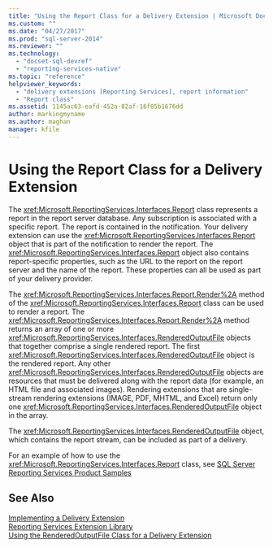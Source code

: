 ```yaml
---
title: "Using the Report Class for a Delivery Extension | Microsoft Docs"
ms.custom: ""
ms.date: "04/27/2017"
ms.prod: "sql-server-2014"
ms.reviewer: ""
ms.technology: 
  - "docset-sql-devref"
  - "reporting-services-native"
ms.topic: "reference"
helpviewer_keywords: 
  - "delivery extensions [Reporting Services], report information"
  - "Report class"
ms.assetid: 1145ac63-eafd-452a-82af-16f85b1676dd
author: markingmyname
ms.author: maghan
manager: kfile
---
```

# Using the Report Class for a Delivery Extension
  The <xref:Microsoft.ReportingServices.Interfaces.Report> class represents a report in the report server database. Any subscription is associated with a specific report. The report is contained in the notification. Your delivery extension can use the <xref:Microsoft.ReportingServices.Interfaces.Report> object that is part of the notification to render the report. The <xref:Microsoft.ReportingServices.Interfaces.Report> object also contains report-specific properties, such as the URL to the report on the report server and the name of the report. These properties can all be used as part of your delivery provider.  
  
 The <xref:Microsoft.ReportingServices.Interfaces.Report.Render%2A> method of the <xref:Microsoft.ReportingServices.Interfaces.Report> class can be used to render a report. The <xref:Microsoft.ReportingServices.Interfaces.Report.Render%2A> method returns an array of one or more <xref:Microsoft.ReportingServices.Interfaces.RenderedOutputFile> objects that together comprise a single rendered report. The first <xref:Microsoft.ReportingServices.Interfaces.RenderedOutputFile> object is the rendered report. Any other <xref:Microsoft.ReportingServices.Interfaces.RenderedOutputFile> objects are resources that must be delivered along with the report data (for example, an HTML file and associated images). Rendering extensions that are single-stream rendering extensions (IMAGE, PDF, MHTML, and Excel) return only one <xref:Microsoft.ReportingServices.Interfaces.RenderedOutputFile> object in the array.  
  
 The <xref:Microsoft.ReportingServices.Interfaces.RenderedOutputFile> object, which contains the report stream, can be included as part of a delivery.  
  
 For an example of how to use the <xref:Microsoft.ReportingServices.Interfaces.Report> class, see [SQL Server Reporting Services Product Samples](https://go.microsoft.com/fwlink/?LinkId=177889)  
  
## See Also  
 [Implementing a Delivery Extension](implementing-a-delivery-extension.md)   
 [Reporting Services Extension Library](../reporting-services-extension-library.md)   
 [Using the RenderedOutputFile Class for a Delivery Extension](using-the-renderedoutputfile-class-for-a-delivery-extension.md)  
  
  
